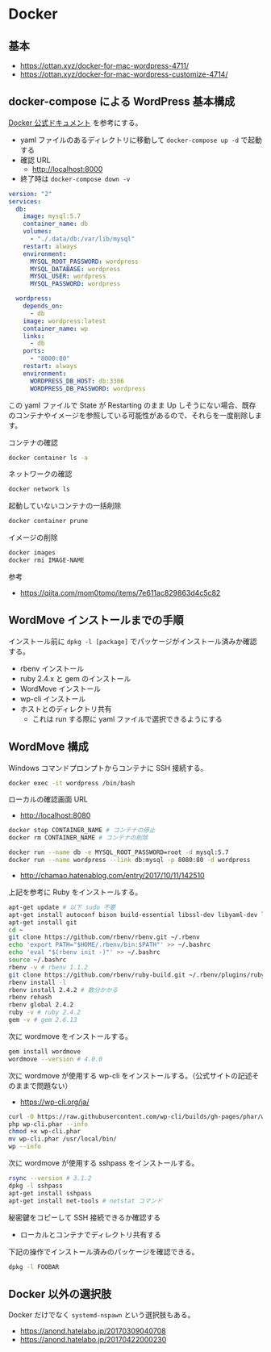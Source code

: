 # Docker

## 基本

- <https://ottan.xyz/docker-for-mac-wordpress-4711/>
- <https://ottan.xyz/docker-for-mac-wordpress-customize-4714/>

## docker-compose による WordPress 基本構成

[Docker 公式ドキュメント](http://docs.docker.jp/compose/wordpress.html) を参考にする。

- yaml ファイルのあるディレクトリに移動して `docker-compose up -d` で起動する
- 確認 URL
  - <http://localhost:8000>
- 終了時は `docker-compose down -v`

```yaml
version: "2"
services:
  db:
    image: mysql:5.7
    container_name: db
    volumes:
      - "./.data/db:/var/lib/mysql"
    restart: always
    environment:
      MYSQL_ROOT_PASSWORD: wordpress
      MYSQL_DATABASE: wordpress
      MYSQL_USER: wordpress
      MYSQL_PASSWORD: wordpress

  wordpress:
    depends_on:
      - db
    image: wordpress:latest
    container_name: wp
    links:
      - db
    ports:
      - "8000:80"
    restart: always
    environment:
      WORDPRESS_DB_HOST: db:3306
      WORDPRESS_DB_PASSWORD: wordpress
```

この yaml ファイルで State が Restarting のまま Up しそうにない場合、既存のコンテナやイメージを参照している可能性があるので、それらを一度削除します。

コンテナの確認

```bash
docker container ls -a
```

ネットワークの確認

```bash
docker network ls
```

起動していないコンテナの一括削除

```bash
docker container prune
```

イメージの削除

```bash
docker images
docker rmi IMAGE-NAME
```

参考

- <https://qiita.com/mom0tomo/items/7e611ac829863d4c5c82>

## WordMove インストールまでの手順

インストール前に `dpkg -l [package]` でパッケージがインストール済みか確認する。

- rbenv インストール
- ruby 2.4.x と gem のインストール
- WordMove インストール
- wp-cli インストール
- ホストとのディレクトリ共有
  - これは run する際に yaml ファイルで選択できるようにする

## WordMove 構成

Windows コマンドプロンプトからコンテナに SSH 接続する。

```bash
docker exec -it wordpress /bin/bash
```

ローカルの確認画面 URL

- <http://localhost:8080>

```bash
docker stop CONTAINER_NAME # コンテナの停止
docker rm CONTAINER_NAME # コンテナの削除
```

```bash
docker run --name db -e MYSQL_ROOT_PASSWORD=root -d mysql:5.7
docker run --name wordpress --link db:mysql -p 8080:80 -d wordpress
```

- <http://chamao.hatenablog.com/entry/2017/10/11/142510>

上記を参考に Ruby をインストールする。

```bash
apt-get update # 以下 sudo 不要
apt-get install autoconf bison build-essential libssl-dev libyaml-dev libreadline6-dev zlib1g-dev libncurses5-dev libffi-dev libgdbm3 libgdbm-dev
apt-get install git
cd ~
git clone https://github.com/rbenv/rbenv.git ~/.rbenv
echo 'export PATH="$HOME/.rbenv/bin:$PATH"' >> ~/.bashrc
echo 'eval "$(rbenv init -)"' >> ~/.bashrc
source ~/.bashrc
rbenv -v # rbenv 1.1.2
git clone https://github.com/rbenv/ruby-build.git ~/.rbenv/plugins/ruby-build
rbenv install -l
rbenv install 2.4.2 # 数分かかる
rbenv rehash
rbenv global 2.4.2
ruby -v # ruby 2.4.2
gem -v # gem 2.6.13
```

次に wordmove をインストールする。

```bash
gem install wordmove
wordmove --version # 4.0.0
```

次に wordmove が使用する wp-cli をインストールする。（公式サイトの記述そのままで問題ない）

- <https://wp-cli.org/ja/>

```bash
curl -O https://raw.githubusercontent.com/wp-cli/builds/gh-pages/phar/wp-cli.phar
php wp-cli.phar --info
chmod +x wp-cli.phar
mv wp-cli.phar /usr/local/bin/
wp --info
```

次に wordmove が使用する sshpass をインストールする。

```bash
rsync --version # 3.1.2
dpkg -l sshpass
apt-get install sshpass
apt-get install net-tools # netstat コマンド
```

秘密鍵をコピーして SSH 接続できるか確認する

- ローカルとコンテナでディレクトリ共有する

下記の操作でインストール済みのパッケージを確認できる。

```bash
dpkg -l FOOBAR
```

## Docker 以外の選択肢

Docker だけでなく `systemd-nspawn` という選択肢もある。

- <https://anond.hatelabo.jp/20170309040708>
- <https://anond.hatelabo.jp/20170422000230>
